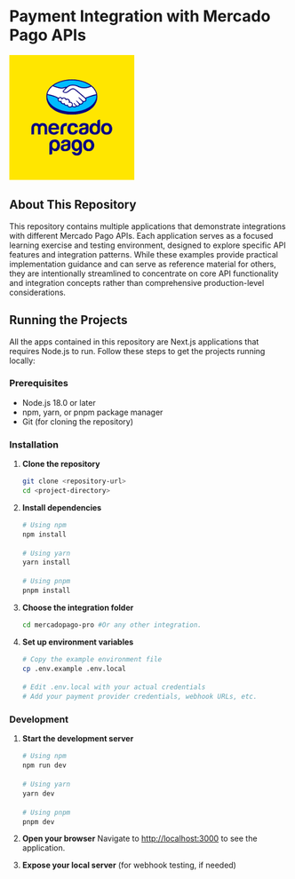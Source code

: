 # Payment Integration with Mercado Pago APIs

![Mercado Pago Logo, Yellow background](mercadopago.png "Mercado Pago Logo, Yellow background")


## About This Repository
This repository contains multiple applications that demonstrate integrations with different Mercado Pago APIs. Each application serves as a focused learning exercise and testing environment, designed to explore specific API features and integration patterns. While these examples provide practical implementation guidance and can serve as reference material for others, they are intentionally streamlined to concentrate on core API functionality and integration concepts rather than comprehensive production-level considerations. 


## Running the Projects

All the apps contained in this repository are Next.js applications that requires Node.js to run. Follow these steps to get the projects running locally:

### Prerequisites

- Node.js 18.0 or later
- npm, yarn, or pnpm package manager
- Git (for cloning the repository)

### Installation

1. **Clone the repository**
   ```bash
   git clone <repository-url>
   cd <project-directory>
   ```

2. **Install dependencies**
   ```bash
   # Using npm
   npm install
   
   # Using yarn
   yarn install
   
   # Using pnpm
   pnpm install
   ```

3. **Choose the integration folder**
   ```bash
   cd mercadopago-pro #Or any other integration.
   ```

3. **Set up environment variables**
   ```bash
   # Copy the example environment file
   cp .env.example .env.local
   
   # Edit .env.local with your actual credentials
   # Add your payment provider credentials, webhook URLs, etc.
   ```

### Development

1. **Start the development server**
   ```bash
   # Using npm
   npm run dev
   
   # Using yarn
   yarn dev
   
   # Using pnpm
   pnpm dev
   ```

2. **Open your browser**
   Navigate to [http://localhost:3000](http://localhost:3000) to see the application.

3. **Expose your local server** (for webhook testing, if needed)

